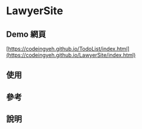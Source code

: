 # LawyerSite

## Demo 網頁

[https://codeingyeh.github.io/TodoList/index.html](https://codeingyeh.github.io/LawyerSite/index.html)

## 使用


## 參考


## 說明
